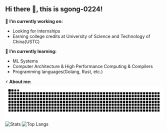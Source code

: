 ## Hi there 👋, this is sgong-0224!

🔭 **I’m currently working on:**
- Looking for internships
- Earning college credits at University of Science and Technology of China(USTC)

🌱 **I’m currently learning:**
- ML Systems
- Computer Architecture & High Performance Computing & Compilers
- Programming languages(Golang, Rust, etc.)

⚡ **About me:**
![Contributions](https://github.com/sgong-0224/sgong-0224/blob/output/github-contribution-grid-snake.svg)
![Stats](https://github-readme-stats.vercel.app/api?username=sgong-0224&hide=stars,contribs&bg_color=00000000&hide_rank=true&show_icons=true&include_all_commits=true)
![Top Langs](https://github-readme-stats.vercel.app/api/top-langs/?username=sgong-0224&hide=HTML&layout=compact&langs_count=6)
